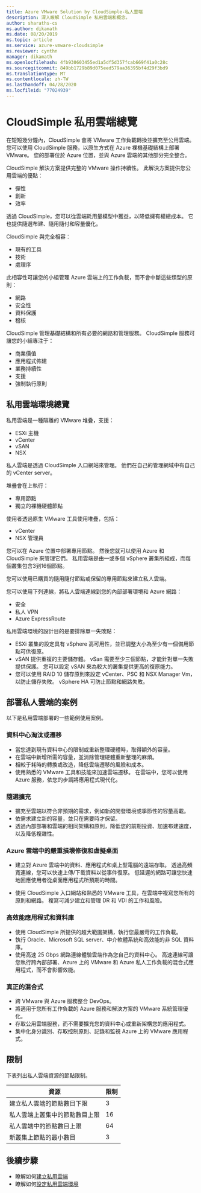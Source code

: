 ```yaml
---
title: Azure VMware Solution by CloudSimple-私人雲端
description: 深入瞭解 CloudSimple 私用雲端和概念。
author: sharaths-cs
ms.author: dikamath
ms.date: 08/20/2019
ms.topic: article
ms.service: azure-vmware-cloudsimple
ms.reviewer: cynthn
manager: dikamath
ms.openlocfilehash: 4fb930603455ed1a5df5d357fcab669f41a0c28c
ms.sourcegitcommit: 849bb1729b89d075eed579aa36395bf4d29f3bd9
ms.translationtype: MT
ms.contentlocale: zh-TW
ms.lasthandoff: 04/28/2020
ms.locfileid: "77024939"
---
```

# <a name="cloudsimple-private-cloud-overview"></a>CloudSimple 私用雲端總覽

在短短幾分鐘內，CloudSimple 會將 VMware 工作負載轉換並擴充至公用雲端。 您可以使用 CloudSimple 服務，以原生方式在 Azure 裸機基礎結構上部署 VMware。 您的部署位於 Azure 位置，並與 Azure 雲端的其他部分完全整合。

CloudSimple 解決方案提供完整的 VMware 操作持續性。 此解決方案提供您公用雲端的優點：

* 彈性
* 創新
* 效率

透過 CloudSimple，您可以從雲端耗用量模型中獲益，以降低擁有權總成本。 它也提供隨選布建、隨用隨付和容量優化。

CloudSimple 與完全相容：

* 現有的工具
* 技術
* 處理序

此相容性可讓您的小組管理 Azure 雲端上的工作負載，而不會中斷這些類型的原則：

* 網路
* 安全性  
* 資料保護  
* 稽核

CloudSimple 管理基礎結構和所有必要的網路和管理服務。 CloudSimple 服務可讓您的小組專注于：

* 商業價值
* 應用程式佈建
* 業務持續性
* 支援
* 強制執行原則

## <a name="private-cloud-environment-overview"></a>私用雲端環境總覽

私用雲端是一種隔離的 VMware 堆疊，支援：

* ESXi 主機
* vCenter
* vSAN
* NSX

私人雲端是透過 CloudSimple 入口網站來管理。 他們在自己的管理網域中有自己的 vCenter server。

堆疊會在上執行：

* 專用節點
* 獨立的裸機硬體節點

使用者透過原生 VMware 工具使用堆疊，包括：

* vCenter
* NSX 管理員

您可以在 Azure 位置中部署專用節點。 然後您就可以使用 Azure 和 CloudSimple 來管理它們。 私用雲端是由一或多個 vSphere 叢集所組成，而每個叢集包含3到16個節點。

您可以使用已購買的隨用隨付節點或保留的專用節點來建立私人雲端。

您可以使用下列連線，將私人雲端連線到您的內部部署環境和 Azure 網路：

* 安全
* 私人 VPN
* Azure ExpressRoute

私用雲端環境的設計目的是要排除單一失敗點：

* ESXi 叢集的設定具有 vSphere 高可用性，並已調整大小為至少有一個備用節點可供復原。
* vSAN 提供重複的主要儲存體。 vSan 需要至少三個節點，才能針對單一失敗提供保護。 您可以設定 vSAN 來為較大的叢集提供更高的復原能力。
* 您可以使用 RAID 10 儲存原則來設定 vCenter、PSC 和 NSX Manager Vm，以防止儲存失敗。 vSphere HA 可防止節點和網路失敗。

## <a name="scenarios-for-deploying-a-private-cloud"></a>部署私人雲端的案例

以下是私用雲端部署的一些範例使用案例。

### <a name="data-center-retirement-or-migration"></a>資料中心淘汰或遷移

* 當您達到現有資料中心的限制或重新整理硬體時，取得額外的容量。
* 在雲端中新增所需的容量，並消除管理硬體重新整理的麻煩。
* 相較于耗時的轉換或改造，降低雲端遷移的風險和成本。
* 使用熟悉的 VMware 工具和技能來加速雲端遷移。 在雲端中，您可以使用 Azure 服務，依您的步調將應用程式現代化。

### <a name="expand-on-demand"></a>隨選擴充

* 擴充至雲端以符合非預期的需求，例如新的開發環境或季節性的容量高載。
* 依需求建立新的容量，並只在需要時才保留。
* 透過內部部署和雲端的相同架構和原則，降低您的前期投資、加速布建速度，以及降低複雜性。

### <a name="disaster-recovery-and-virtual-desktops-in-the-azure-cloud"></a>Azure 雲端中的嚴重損壞修復和虛擬桌面

* 建立對 Azure 雲端中的資料、應用程式和桌上型電腦的遠端存取。 透過高頻寬連線，您可以快速上傳/下載資料以從事件復原。 低延遲的網路可讓您快速地回應使用者從桌面應用程式所預期的時間。

* 使用 CloudSimple 入口網站和熟悉的 VMware 工具，在雲端中複寫您所有的原則和網路。 複寫可減少建立和管理 DR 和 VDI 的工作和風險。

### <a name="high-performance-applications-and-databases"></a>高效能應用程式和資料庫

* 使用 CloudSimple 所提供的超大範圍架構，執行您最嚴苛的工作負載。
* 執行 Oracle、Microsoft SQL server、中介軟體系統和高效能的非 SQL 資料庫。
* 使用高速 25 Gbps 網路連線體驗雲端作為您自己的資料中心。 高速連線可讓您執行跨內部部署、Azure 上的 VMware 和 Azure 私人工作負載的混合式應用程式，而不會影響效能。

### <a name="true-hybrid"></a>真正的混合式

* 跨 VMware 與 Azure 服務整合 DevOps。
* 將適用于您所有工作負載的 Azure 服務和解決方案的 VMware 系統管理優化。
* 存取公用雲端服務，而不需要擴充您的資料中心或重新架構您的應用程式。
* 集中化身分識別、存取控制原則、記錄和監視 Azure 上的 VMware 應用程式。

## <a name="limits"></a>限制

下表列出私人雲端資源的節點限制。

| 資源 | 限制 |
|----------|-------|
| 建立私人雲端的節點數目下限 | 3 |
| 私人雲端上叢集中的節點數目上限 | 16 |
| 私人雲端中的節點數目上限 | 64 |
| 新叢集上節點的最小數目 | 3 |

## <a name="next-steps"></a>後續步驟

* 瞭解如何[建立私用雲端](create-private-cloud.md)
* 瞭解如何[設定私用雲端環境](quickstart-create-private-cloud.md)
